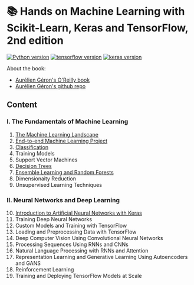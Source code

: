# :books: Hands on Machine Learning with Scikit-Learn, Keras and TensorFlow, 2nd edition

[![Python version](https://img.shields.io/badge/Python-3.6.9-blue)](https://www.python.org/downloads/release/python-369/) [![tensorflow version](https://img.shields.io/badge/TensorFlow-2.0.0-blue)](https://www.tensorflow.org/)  [![keras version](https://img.shields.io/badge/Keras-2.2.4--tf-blue)](https://www.tensorflow.org/api_docs/python/tf/keras)


About the book:
+ [Aurélien Géron's O'Reilly book](https://www.amazon.com/-/zh/dp/1492032646/ref=sr_1_1?__mk_zh_CN=%E4%BA%9A%E9%A9%AC%E9%80%8A%E7%BD%91%E7%AB%99&crid=39GEU93HMI8Z0&keywords=hands+on+machine+learning&qid=1577780077&sprefix=hands+on+ma%2Caps%2C376&sr=8-1)
+ [Aurélien Géron's github repo]([https://github.com/basel/handson-ml2](https://github.com/Basel-anaya/Hands-On-Machine-Learning-with-Scikit-learn-Keras-and-Tensorflow-3rd-edition/))


## Content

### I. The Fundamentals of Machine Learning

01. [The Machine Learning Landscape](chap01_the_ml_landscape/chap01_the_ml_landscape_cn.md)
02. [End-to-end Machine Learning Project](https://nbviewer.jupyter.org/github/libingallin/handson-ml-2nd/blob/master/chap02_end_to_end_ml_project/chap02_end_to_end_ml_project_cn.ipynb)
03. [Classification](https://nbviewer.jupyter.org/github/libingallin/handson-ml-2nd/blob/master/chap03_classification/chap03_classification_cn.ipynb)
04. Training Models
05. Support Vector Machines
06. [Decision Trees](https://nbviewer.jupyter.org/github/libingallin/hands-on-machine-learning-with-scikit-learn-keras-tensorflow-2nd/blob/master/chap06-decision-trees.ipynb)
07. [Ensemble Learning and Random Forests](https://nbviewer.jupyter.org/github/libingallin/hands-on-machine-learning-with-scikit-learn-keras-tensorflow-2nd/blob/master/chap07-ensemble-learninig.ipynb) 
08. Dimensionaity Reduction
09. Unsupervised Learning Techniques

### II. Neural Networks and Deep Learning

10. [Introduction to Artificial Neural Networks with Keras](https://nbviewer.jupyter.org/github/libingallin/hands-on-machine-learning-with-scikit-learn-keras-tensorflow-2nd/blob/master/chap10-introduction-to-ANN.ipynb)
11. Training Deep Neural Networks
12. Custom Models and Training with TensorFlow
13. Loading and Preprocessing Data with TensorFlow
14. Deep Computer Vision Using Convolutional Neural Networks
15. Processing Sequences Using RNNs and CNNs
16. Natural Language Processing with RNNs and Attention
17. Representation Learning and Generative Learning Using Autoencoders and GANS
18. Reinforcement Learning
19. Training and Deploying TensorFlow Models at Scale
